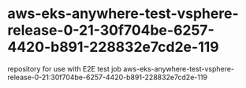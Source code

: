 # aws-eks-anywhere-test-vsphere-release-0-21-30f704be-6257-4420-b891-228832e7cd2e-119
repository for use with E2E test job aws-eks-anywhere-test-vsphere-release-0-21:30f704be-6257-4420-b891-228832e7cd2e-119
